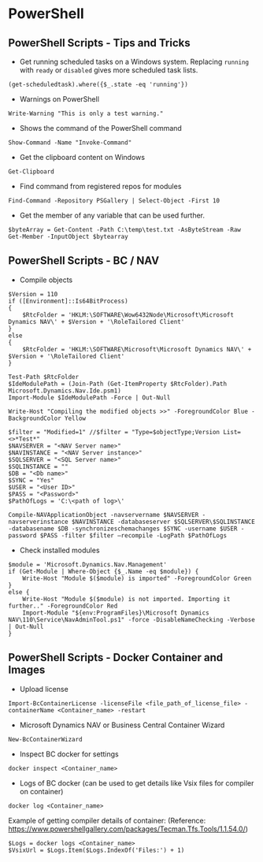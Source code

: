 # PowerShell
## PowerShell Scripts - Tips and Tricks
- Get running scheduled tasks on a Windows system. Replacing `running` with `ready` or `disabled` gives more scheduled task lists.
```
(get-scheduledtask).where({$_.state -eq 'running'})
```
- Warnings on PowerShell
```
Write-Warning "This is only a test warning."
```
- Shows the command of the PowerShell command
```
Show-Command -Name "Invoke-Command"
```
- Get the clipboard content on Windows
```
Get-Clipboard
```
- Find command from registered repos for modules
```
Find-Command -Repository PSGallery | Select-Object -First 10
```
- Get the member of any variable that can be used further.
```
$byteArray = Get-Content -Path C:\temp\test.txt -AsByteStream -Raw
Get-Member -InputObject $bytearray
```
## PowerShell Scripts - BC / NAV
- Compile objects
```
$Version = 110
if ([Environment]::Is64BitProcess)
{
    $RtcFolder = 'HKLM:\SOFTWARE\Wow6432Node\Microsoft\Microsoft Dynamics NAV\' + $Version + '\RoleTailored Client'
}
else
{
    $RtcFolder = 'HKLM:\SOFTWARE\Microsoft\Microsoft Dynamics NAV\' + $Version + '\RoleTailored Client'
}

Test-Path $RtcFolder
$IdeModulePath = (Join-Path (Get-ItemProperty $RtcFolder).Path Microsoft.Dynamics.Nav.Ide.psm1)
Import-Module $IdeModulePath -Force | Out-Null

Write-Host "Compiling the modified objects >>" -ForegroundColor Blue -BackgroundColor Yellow

$filter = "Modified=1" //$filter = "Type=$objectType;Version List=<>*Test*"
$NAVSERVER = "<NAV Server name>"
$NAVINSTANCE = "<NAV Server instance>"
$SQLSERVER = "<SQL Server name>"
$SQLINSTANCE = ""
$DB = "<Db name>"
$SYNC = "Yes"
$USER = "<User ID>"
$PASS = "<Password>"
$PathOfLogs = 'C:\<path of log>\'

Compile-NAVApplicationObject -navservername $NAVSERVER -navserverinstance $NAVINSTANCE -databaseserver $SQLSERVER\$SQLINSTANCE -databasename $DB -synchronizeschemachanges $SYNC -username $USER -password $PASS -filter $filter –recompile -LogPath $PathOfLogs
```
- Check installed modules
```
$module = 'Microsoft.Dynamics.Nav.Management'
if (Get-Module | Where-Object {$_.Name -eq $module}) {
    Write-Host "Module $($module) is imported" -ForegroundColor Green
}
else {
    Write-Host "Module $($module) is not imported. Importing it further.." -ForegroundColor Red
    Import-Module "${env:ProgramFiles}\Microsoft Dynamics NAV\110\Service\NavAdminTool.ps1" -force -DisableNameChecking -Verbose | Out-Null
}
```
## PowerShell Scripts - Docker Container and Images
- Upload license
```
Import-BcContainerLicense -licenseFile <file_path_of_license_file> -containerName <Container_name> -restart
```
- Microsoft Dynamics NAV or Business Central Container Wizard
```
New-BcContainerWizard
```
- Inspect BC docker for settings
```
docker inspect <Container_name>
```
- Logs of BC docker (can be used to get details like Vsix files for compiler on container)
```
docker log <Container_name>
```
Example of getting compiler details of container: (Reference: https://www.powershellgallery.com/packages/Tecman.Tfs.Tools/1.1.54.0/)
```
$Logs = docker logs <Container_name>
$VsixUrl = $Logs.Item($Logs.IndexOf('Files:') + 1)
```
